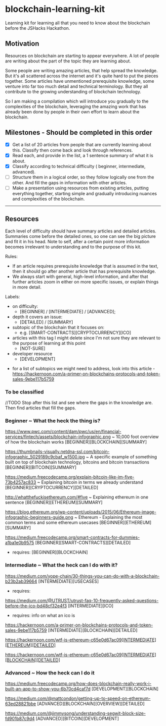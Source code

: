 # blockchain-learning-kit
Learning kit for learning all that you need to know about the blockchain before the JSHacks Hackathon.


## Motivation

Resources on blockchain are starting to appear everywhere. A lot of people are writing about the part of the topic they are learning about.

Some people are writing amazing articles, that help spread the knowledge. But it's all scattered across the internet and it's quite hard to put the pieces together. Some articles have unmentioned prerequisite knowledge, some venture into far too much detail and technical terminology. But they all contribute to the growing understanding of blockchain technology.

So I am making a compilation which will introduce you gradually to the complexities of the blockchain, leveraging the amazing work that has already been done by people in their own effort to learn about the blockchain.


## Milestones - Should be completed in this order

- [x] Get a list of 20 articles from people that are currently learning about this. Classify then come back and look through references.
- [x] Read each, and provide in the list, a 1 sentence summary of what it is about.
- [x] Classify according to technical difficulty ( beginner, intermediate, advanced).
- [ ] Structure them in a logical order, so they follow logically one from the other. And fill the gaps in information with other articles.
- [ ] Make a presentation using resources from existing articles, putting everything together, starting simple and gradually introducing nuances and complexities of the blockchain.

----

## Resources

Each level of difficulty should have summary articles and detailed articles. Summaries come before the detailed ones, so one can see the big picture and fit it in his head.
Note to self, after a certain point more information becomes irrelevant to understanding and to the purpose of this kit.

Rules:
 - If an article requires prerequisite knowledge that is assumed in the text, then it should go after another article that has prerequisite knowledge.
 - We always start with general, high-level information, and after that further articles zoom in either on more specific issues, or explain things in more detail.

Labels:
  * on difficulty:
    * [BEGINNER] / [INTERMEDIATE] / [ADVANCED];
  * depth it covers an issue:
    * [DETAILED] / [SUMMARY]
  * subtopic of the blockchain that it focuses on:
    * e.g. [SMART-CONTRACTS][CRYPTOCURRENCY][ICO]
  * articles with this tag I might delete since I'm not sure they are relevant to the purpose of learning at this point 
    * [NOT-SURE]
  * developer resource 
    * [DEVELOPMENT]


  - for a list of subtopics we might need to address, look into this article - https://hackernoon.com/a-primer-on-blockchains-protocols-and-token-sales-9ebe117b5759


### To be classified

//TODO Stop after this list and see where the gaps in the knowledge are. Then find articles that fill the gaps.

### Beginner ~ What the heck the thing is?

https://www.pwc.com/content/dam/pwc/us/en/financial-services/fintech/assets/blockchain-infographic.png
~ 10,000 foot overview of how the blockchain works
[BEGINNER][BLOCKCHAIN][SUMMARY]

https://thumbnails-visually.netdna-ssl.com/bitcoin-infographic_5029189c9cbaf_w1500.jpg 
~ A specific example of something built on top of blockchain technology, bitcoins and bitcoin transactions
[BEGINNER][BITCOIN][SUMMARY]

https://medium.freecodecamp.org/explain-bitcoin-like-im-five-73b4257ac833 
~ Explaining bitcoin in terms we already understand
[BEGINNER][CRYPTOCURRENCY][DETAILED]

http://whatthefuckisethereum.com/#five
~ Explaining ethereum in one sentence
[BEGINNER][ETHEREUM][SUMMARY]

https://blog.ethereum.org/wp-content/uploads/2015/06/Ethereum-image-infographic-beginners-guide.png
~ Ethereum - Explaining the most common terms and some ethereum usecases
[BEGINNER][ETHEREUM][SUMMARY]

https://medium.freecodecamp.org/smart-contracts-for-dummies-a1ba1e0b9575 [BEGINNER][SMART-CONTRACTS][DETAILED]
- requires: [BEGINNER][BLOCKCHAIN]


### Intermediate ~ What the heck can I do with it?

https://medium.com/yope-chain/30-things-you-can-do-with-a-blockchain-b23b2ab39664 [INTERMEDIATE][USECASES]
- requires:

https://medium.com/@UTRUST/utrust-faq-10-frequently-asked-questions-before-the-ico-bd48cf32e4f3 [INTERMEDIATE][ICO]
- requires: info on what an ico is

https://hackernoon.com/a-primer-on-blockchains-protocols-and-token-sales-9ebe117b5759 [INTERMEDIATE][BLOCKCHAIN][DETAILED]

https://hackernoon.com/wtf-is-ethereum-c65e0d67ac09[INTERMEDIATE][ETHEREUM][DETAILED]

https://hackernoon.com/wtf-is-ethereum-c65e0d67ac09[INTERMEDIATE][BLOCKCHAIN][DETAILED]

### Advanced ~ How the heck can I do it

https://medium.freecodecamp.org/how-does-blockchain-really-work-i-built-an-app-to-show-you-6b70cd4caf7d [DEVELOPMENT][BLOCKCHAIN]

https://medium.com/@mattcondon/getting-up-to-speed-on-ethereum-63ed28821bbe [ADVANCED][BLOCKCHAIN][OVERVIEW][DETAILED]

https://medium.com/@jimmysong/understanding-segwit-block-size-fd901b87c9d4 [ADVANCED][BITCOIN][DEVELOPMENT]


